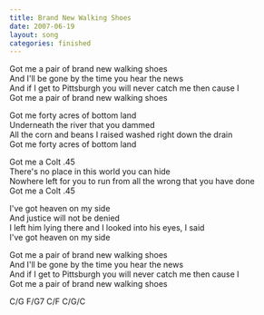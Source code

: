 ```yaml
---
title: Brand New Walking Shoes
date: 2007-06-19
layout: song
categories: finished
---
```


Got me a pair of brand new walking shoes  
And I'll be gone by the time you hear the news  
And if I get to Pittsburgh you will never catch me then cause I  
Got me a pair of brand new walking shoes

Got me forty acres of bottom land  
Underneath the river that you dammed  
All the corn and beans I raised washed right down the drain  
Got me forty acres of bottom land

Got me a Colt .45  
There's no place in this world you can hide  
Nowhere left for you to run from all the wrong that you have done  
Got me a Colt .45

I've got heaven on my side  
And justice will not be denied  
I left him lying there and I looked into his eyes, I said  
I've got heaven on my side

Got me a pair of brand new walking shoes  
And I'll be gone by the time you hear the news  
And if I get to Pittsburgh you will never catch me then cause I  
Got me a pair of brand new walking shoes

<div class="chords">
C/G  
F/G7  
C/F  
C/G/C
</div>
